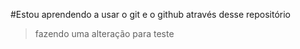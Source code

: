 #Estou aprendendo a usar o git e o github através desse repositório

>fazendo uma alteração para teste
